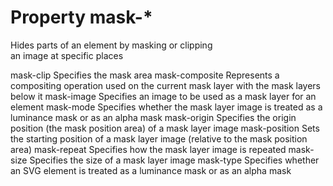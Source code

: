 # Property mask-*

Hides parts of an element by masking or clipping  
an image at specific places  

mask-clip
    Specifies the mask area
mask-composite
    Represents a compositing operation used on the current mask layer with 
    the mask layers below it
mask-image
    Specifies an image to be used as a mask layer for an element
mask-mode
    Specifies whether the mask layer image is treated as a luminance mask or 
    as an alpha mask
mask-origin
    Specifies the origin position (the mask 
position area) of a mask layer image
mask-position
    Sets the starting position of a mask layer image (relative to the 
    mask position area)
mask-repeat
    Specifies how the mask layer image is repeated
mask-size
    Specifies the size of a mask layer image
mask-type
    Specifies whether an SVG <mask> element is treated as a luminance 
    mask or as an alpha mask
